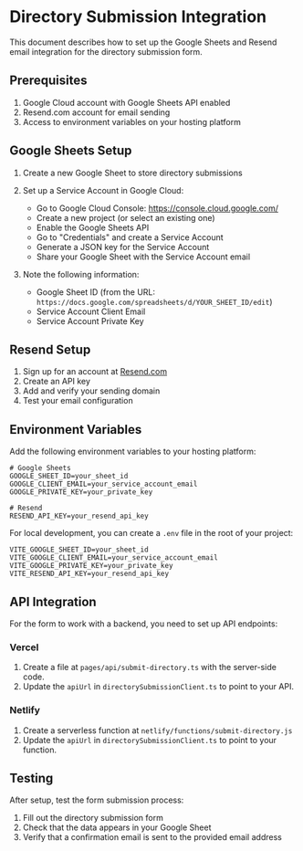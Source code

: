# Directory Submission Integration

This document describes how to set up the Google Sheets and Resend email integration for the directory submission form.

## Prerequisites

1. Google Cloud account with Google Sheets API enabled
2. Resend.com account for email sending
3. Access to environment variables on your hosting platform

## Google Sheets Setup

1. Create a new Google Sheet to store directory submissions
2. Set up a Service Account in Google Cloud:
   - Go to Google Cloud Console: https://console.cloud.google.com/
   - Create a new project (or select an existing one)
   - Enable the Google Sheets API
   - Go to "Credentials" and create a Service Account
   - Generate a JSON key for the Service Account
   - Share your Google Sheet with the Service Account email

3. Note the following information:
   - Google Sheet ID (from the URL: `https://docs.google.com/spreadsheets/d/YOUR_SHEET_ID/edit`)
   - Service Account Client Email
   - Service Account Private Key

## Resend Setup

1. Sign up for an account at [Resend.com](https://resend.com)
2. Create an API key
3. Add and verify your sending domain
4. Test your email configuration

## Environment Variables

Add the following environment variables to your hosting platform:

```
# Google Sheets
GOOGLE_SHEET_ID=your_sheet_id
GOOGLE_CLIENT_EMAIL=your_service_account_email
GOOGLE_PRIVATE_KEY=your_private_key

# Resend
RESEND_API_KEY=your_resend_api_key
```

For local development, you can create a `.env` file in the root of your project:

```
VITE_GOOGLE_SHEET_ID=your_sheet_id
VITE_GOOGLE_CLIENT_EMAIL=your_service_account_email
VITE_GOOGLE_PRIVATE_KEY=your_private_key
VITE_RESEND_API_KEY=your_resend_api_key
```

## API Integration

For the form to work with a backend, you need to set up API endpoints:

### Vercel

1. Create a file at `pages/api/submit-directory.ts` with the server-side code.
2. Update the `apiUrl` in `directorySubmissionClient.ts` to point to your API.

### Netlify

1. Create a serverless function at `netlify/functions/submit-directory.js`
2. Update the `apiUrl` in `directorySubmissionClient.ts` to point to your function.

## Testing

After setup, test the form submission process:

1. Fill out the directory submission form
2. Check that the data appears in your Google Sheet
3. Verify that a confirmation email is sent to the provided email address 